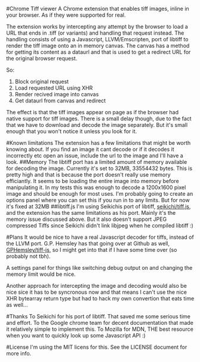 #Chrome Tiff viewer
A Chrome extension that enables tiff images, inline in your browser. As if they were supported for real.

The extension works by intercepting any attempt by the browser to load a URL that ends in .tiff (or variants) and handling that request instead. The handling consists of using a Javascript, LLVM/Emscripten, port of libtiff to render the tiff image onto an in memory canvas. The canvas has a method for getting its content as a dataurl and that is used to get a redirect URL for the original browser request.

So:

 1. Block original request
 2. Load requested URL using XHR
 3. Render recived image into canvas
 4. Get dataurl from canvas and redirect

The effect is that the tiff images appear on page as if the browser had native support for tiff images. There is a small delay though, due to the fact that we have to download and decode the image separately. But it's small enough that you won't notice it unless you look for it.

#Known limitations
The extension has a few limitations that might be worth knowing about. If you find an image it cant decode or if it decodes it incorrectly etc open an issue, include the url to the image and I'll have a look.
##Memory
The libtiff port has a limited amount of memory available for decoding the image. Currently it's set to 32MB, 33554432 bytes. This is pretty high and that is because the port doesn't really use memory efficiantly. It seems to be loading the entire image into memory before manipulating it. In my tests this was enough to decode a 1200x1600 pixel image and should be enough for most uses. I'm probably going to create an options panel where you can set this if you run in to any limits. But for now it's fixed at 32MB
##libtiff.js
I'm using Seikichis port of libtiff, [seikichi/tiff.js](https://github.com/seikichi/tiff.js/tree/master), and the extension has the same limitations as his port. Mainly it's the memory issue discussed above. But it also doesn't support JPEG compressed Tiffs since Seikichi didn't link libjpeg when he compiled libtiff :)

#Plans
It would be nice to have a real Javascript decoder for tiffs, instead of the LLVM port. G.P. Hemsley has that going over at Github as well, [GPHemsley/tiff-js](https://github.com/GPHemsley/tiff-js), so I might get into that if I have some time over (so probably not tbh).

A settings panel for things like switching debug output on and changing the memory limit would be nice.

Another approach for intercepting the image and decoding would also be nice sice it has to be syncronous now and that means I can't use the nice XHR bytearray return type but had to hack my own convertion that eats time as well...

#Thanks
To Seikichi for his port of libtiff. That saved me some serious time and effort.
To the Google chrome team for decent documentation that made it relatively simple to implement this.
To Mozilla for MDN, THE best resource when you want to quickly look up some Javascript API :)

#License
I'm using the MIT licens for this. See the LICENSE document for more info.